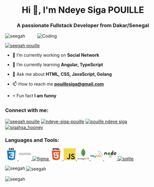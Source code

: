 <h1 align="center">Hi 👋, I'm Ndeye Siga POUILLE</h1>
<h3 align="center">A passionate Fullstack Developer from Dakar/Senegal</h3>
<img align="right" alt="Coding" width="400" src="https://c.tenor.com/S59bPkT0pqcAAAAC/programming.gif">

<p align="left"> <img src="https://komarev.com/ghpvc/?username=seegah&label=Profile%20views&color=0e75b6&style=flat" alt="seegah" /> </p>

<p align="left"> <a href="https://twitter.com/Seegah_Pouille" target="blank"><img src="https://img.shields.io/twitter/follow/seegah pouille?logo=twitter&style=for-the-badge" alt="seegah pouille" /></a> </p>

- 🔭 I’m currently working on **Social Network**

- 🌱 I’m currently learning **Angular, TypeScript**

- 💬 Ask me about **HTML, CSS, JavaScript, Golang**

- 📫 How to reach me **pouillesiga@gmail.com**

- ⚡ Fun fact **I am funny**

<h3 align="left">Connect with me:</h3>
<p align="left">
<a href="https://twitter.com/Seegah_Pouille" target="blank"><img align="center" src="https://raw.githubusercontent.com/rahuldkjain/github-profile-readme-generator/master/src/images/icons/Social/twitter.svg" alt="seegah pouille" height="30" width="40" /></a>
<a href="https://linkedin.com/in/ndeye-siga-pouille" target="blank"><img align="center" src="https://raw.githubusercontent.com/rahuldkjain/github-profile-readme-generator/master/src/images/icons/Social/linked-in-alt.svg" alt="ndeye-siga-pouille" height="30" width="40" /></a>
<a href="https://fb.com/pouille ndeye siga" target="blank"><img align="center" src="https://raw.githubusercontent.com/rahuldkjain/github-profile-readme-generator/master/src/images/icons/Social/facebook.svg" alt="pouille ndeye siga" height="30" width="40" /></a>
<a href="https://instagram.com/sigasha_HOoney" target="blank"><img align="center" src="https://raw.githubusercontent.com/rahuldkjain/github-profile-readme-generator/master/src/images/icons/Social/instagram.svg" alt="sigahsa_hooney" height="30" width="40" /></a>
</p>

<h3 align="left">Languages and Tools:</h3>
<p align="left"> <a href="https://www.w3schools.com/css/" target="_blank" rel="noreferrer"> <img src="https://raw.githubusercontent.com/devicons/devicon/master/icons/css3/css3-original-wordmark.svg" alt="css3" width="40" height="40"/> </a> <a href="https://expressjs.com" target="_blank" rel="noreferrer"> <img src="https://raw.githubusercontent.com/devicons/devicon/master/icons/express/express-original-wordmark.svg" alt="express" width="40" height="40"/> </a> <a href="https://www.figma.com/" target="_blank" rel="noreferrer"> <img src="https://www.vectorlogo.zone/logos/figma/figma-icon.svg" alt="figma" width="40" height="40"/> </a> <a href="https://www.w3.org/html/" target="_blank" rel="noreferrer"> <img src="https://raw.githubusercontent.com/devicons/devicon/master/icons/html5/html5-original-wordmark.svg" alt="html5" width="40" height="40"/> </a> <a href="https://developer.mozilla.org/en-US/docs/Web/JavaScript" target="_blank" rel="noreferrer"> <img src="https://raw.githubusercontent.com/devicons/devicon/master/icons/javascript/javascript-original.svg" alt="javascript" width="40" height="40"/> </a> <a href="https://www.mongodb.com/" target="_blank" rel="noreferrer"> <img src="https://raw.githubusercontent.com/devicons/devicon/master/icons/mongodb/mongodb-original-wordmark.svg" alt="mongodb" width="40" height="40"/> </a> <a href="https://www.mysql.com/" target="_blank" rel="noreferrer"> <img src="https://raw.githubusercontent.com/devicons/devicon/master/icons/mysql/mysql-original-wordmark.svg" alt="mysql" width="40" height="40"/> </a> <a href="https://nodejs.org" target="_blank" rel="noreferrer"> <img src="https://raw.githubusercontent.com/devicons/devicon/master/icons/nodejs/nodejs-original-wordmark.svg" alt="nodejs" width="40" height="40"/> </a> <a href="https://www.sqlite.org/" target="_blank" rel="noreferrer"> <img src="https://www.vectorlogo.zone/logos/sqlite/sqlite-icon.svg" alt="sqlite" width="40" height="40"/> </a> </p>

<p><img align="left" src="https://github-readme-stats.vercel.app/api/top-langs?username=seegah&show_icons=true&locale=en&layout=compact" alt="seegah" /></p>

<p>&nbsp;<img align="center" src="https://github-readme-stats.vercel.app/api?username=seegah&show_icons=true&locale=en" alt="seegah" /></p>

<p><img align="center" src="https://github-readme-streak-stats.herokuapp.com/?user=seegah&" alt="seegah" /></p>

